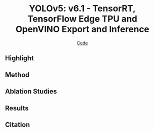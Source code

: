 <div align="center">

YOLOv5: v6.1 - TensorRT, TensorFlow Edge TPU and OpenVINO Export and Inference
=============================

<div align="center">
    <a href="https://github.com/ultralytics/yolov5">Code</a>
</div>
</div>


## Highlight


## Method


## Ablation Studies


## Results


## Citation
